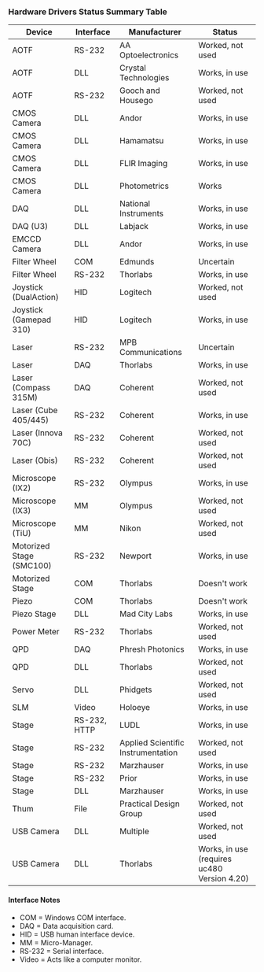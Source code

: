 
### Hardware Drivers Status Summary Table ###

| Device | Interface | Manufacturer | Status |
| ------ | --------- | ------------ | ------ |
| AOTF | RS-232 | AA Optoelectronics | Worked, not used |
| AOTF | DLL | Crystal Technologies | Works, in use |
| AOTF | RS-232 | Gooch and Housego | Worked, not used |
| CMOS Camera | DLL | Andor | Works, in use |
| CMOS Camera | DLL | Hamamatsu | Works, in use |
| CMOS Camera | DLL | FLIR Imaging | Works, in use |
| CMOS Camera | DLL | Photometrics | Works |
| DAQ | DLL | National Instruments | Works, in use |
| DAQ (U3) | DLL | Labjack | Works, in use |
| EMCCD Camera | DLL | Andor | Works, in use |
| Filter Wheel | COM  | Edmunds | Uncertain |
| Filter Wheel | RS-232 | Thorlabs | Works, in use |
| Joystick (DualAction) | HID | Logitech | Worked, not used |
| Joystick (Gamepad 310) | HID | Logitech | Works, in use |
| Laser | RS-232 | MPB Communications | Uncertain |
| Laser | DAQ | Thorlabs | Works, in use |
| Laser (Compass 315M) | DAQ | Coherent | Worked, not used |
| Laser (Cube 405/445) | RS-232 | Coherent | Works, in use |
| Laser (Innova 70C) | RS-232 | Coherent | Worked, not used |
| Laser (Obis) | RS-232 | Coherent | Worked, not used |
| Microscope (IX2) | RS-232 | Olympus | Works, in use |
| Microscope (IX3) | MM | Olympus | Worked, not used |
| Microscope (TiU) | MM | Nikon | Worked, not used |
| Motorized Stage (SMC100) | RS-232 | Newport | Works, in use |
| Motorized Stage | COM | Thorlabs | Doesn't work |
| Piezo | COM | Thorlabs | Doesn't work |
| Piezo Stage | DLL | Mad City Labs | Works, in use |
| Power Meter | RS-232 | Thorlabs | Worked, not used |
| QPD | DAQ | Phresh Photonics | Works, in use |
| QPD | DLL | Thorlabs | Worked, not used |
| Servo | DLL | Phidgets | Worked, not used |
| SLM | Video | Holoeye | Works, in use |
| Stage | RS-232, HTTP | LUDL | Works, in use |
| Stage | RS-232 | Applied Scientific Instrumentation | Worked, not used |
| Stage | RS-232 | Marzhauser | Works, in use |
| Stage | RS-232 | Prior | Works, in use |
| Stage | DLL | Marzhauser | Works, in use |
| Thum  | File | Practical Design Group | Worked, not used |
| USB Camera | DLL | Multiple | Worked, not used |
| USB Camera | DLL | Thorlabs | Works, in use (requires uc480 Version 4.20)|

#### Interface Notes ####

* COM = Windows COM interface.
* DAQ = Data acquisition card.
* HID = USB human interface device.
* MM = Micro-Manager.
* RS-232 = Serial interface.
* Video = Acts like a computer monitor.
